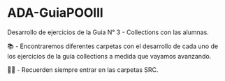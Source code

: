 # ADA-GuiaPOOlll
Desarrollo de ejercicios de la Guia N° 3 - Collections con las alumnas.

📚 - Encontraremos diferentes carpetas con el desarrollo de cada uno de los ejercicios de la guía collections a medida que vayamos avanzando.

✋🏽 - Recuerden siempre entrar en las carpetas SRC.
